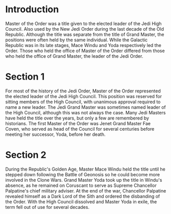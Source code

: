 # Introduction
Master of the Order was a title given to the elected leader of the Jedi High Council.
Also used by the New Jedi Order during the last decade of the Old Republic.
Although the title was separate from the title of Grand Master, the positions were often held by the same individual.
 While the Galactic Republic was in its late stages, Mace Windu and Yoda respectively led the Order.
Those who held the office of Master of the Order differed from those who held the office of Grand Master, the leader of the Jedi Order.

# Section 1
For most of the history of the Jedi Order, Master of the Order represented the elected leader of the Jedi High Council.
This position was reserved for sitting members of the High Council, with unanimous approval required to name a new leader.
The Jedi Grand Master was sometimes named leader of the High Council, although this was not always the case.
Many Jedi Masters have held the title over the years, but only a few are remembered by historians.
The first Master of the Order was Jenet Grand Master Fae Coven, who served as head of the Council for several centuries before meeting her successor, Yoda, before her death.



# Section 2
During the Republic's Golden Age, Master Mace Windu held the title until he stepped down following the Battle of Geonosis so he could become more involved in the Clone Wars.
Grand Master Yoda took up the title in Windu's absence, as he remained on Coruscant to serve as Supreme Chancellor Palpatine's chief military adviser.
At the end of the war, Chancellor Palpatine revealed himself as a Dark Lord of the Sith and ordered the disbanding of the Order.
With the High Council dissolved and Master Yoda in exile, the term fell out of use for several decades.